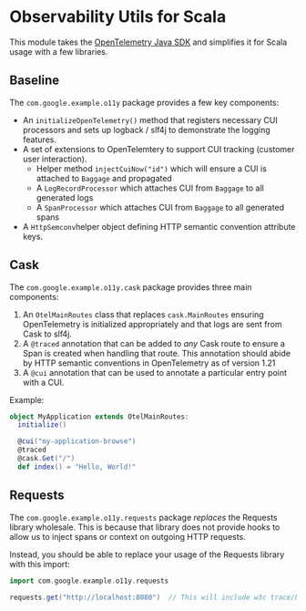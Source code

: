 # Observability Utils for Scala

This module takes the [OpenTelemetry Java SDK](https://github.com/open-telemetry/open-telemetry-java) and
simplifies it for Scala usage with a few libraries.

## Baseline

The `com.google.example.o11y` package provides a few key components:

- An `initializeOpenTelemetry()` method that registers necessary CUI processors and sets up logback / slf4j to demonstrate the logging features.
- A  set of extensions to OpenTelemtery to support CUI tracking (customer user interaction).
  - Helper method `injectCuiNow("id")` which will ensure a CUI is attached to `Baggage` and propagated
  - A `LogRecordProcessor` which attaches CUI from `Baggage` to all generated logs
  - A `SpanProcessor` which attaches CUI from `Baggage` to all generated spans
- A `HttpSemconv`helper object defining HTTP semantic convention attribute keys.

## Cask

The `com.google.example.o11y.cask` package provides three main components:

1. An `OtelMainRoutes` class that replaces `cask.MainRoutes` ensuring OpenTelemetry is initialized appropriately and that logs are sent from Cask to slf4j.
2. A `@traced` annotation that can be added to *any* Cask route to ensure a Span is created when handling that route.
   This annotation should abide by HTTP semantic conventions in OpenTelemetry as of version 1.21
4. A `@cui` annotation that can be used to annotate a particular entry point with a CUI.

Example:

```scala
object MyApplication extends OtelMainRoutes:
  initialize()

  @cui("my-application-browse")
  @traced
  @cask.Get("/")
  def index() = "Hello, World!"
```

## Requests

The `com.google.example.o11y.requests` package *replaces* the Requests library wholesale.  This is
because that library does not provide hooks to allow us to inject spans or context on outgoing HTTP requests.

Instead, you should be able to replace your usage of the Requests library with this import:

```scala
import com.google.example.o11y.requests

requests.get("http://localhost:8080")  // This will include w3c trace/baggage headers
```
